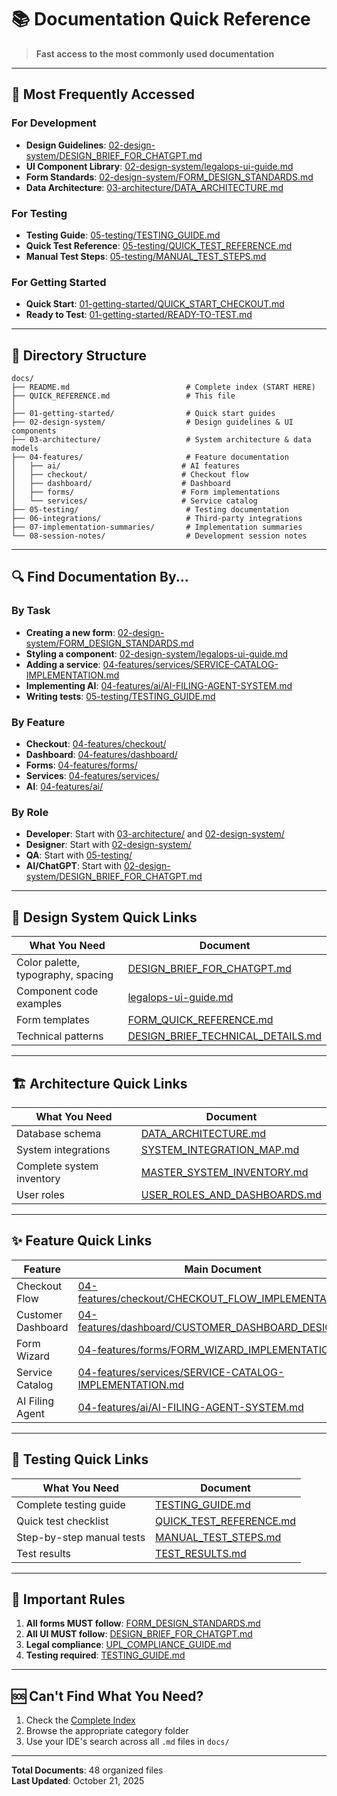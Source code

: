 # 📚 Documentation Quick Reference

> **Fast access to the most commonly used documentation**

---

## 🎯 Most Frequently Accessed

### For Development
- **Design Guidelines**: [02-design-system/DESIGN_BRIEF_FOR_CHATGPT.md](02-design-system/DESIGN_BRIEF_FOR_CHATGPT.md)
- **UI Component Library**: [02-design-system/legalops-ui-guide.md](02-design-system/legalops-ui-guide.md)
- **Form Standards**: [02-design-system/FORM_DESIGN_STANDARDS.md](02-design-system/FORM_DESIGN_STANDARDS.md)
- **Data Architecture**: [03-architecture/DATA_ARCHITECTURE.md](03-architecture/DATA_ARCHITECTURE.md)

### For Testing
- **Testing Guide**: [05-testing/TESTING_GUIDE.md](05-testing/TESTING_GUIDE.md)
- **Quick Test Reference**: [05-testing/QUICK_TEST_REFERENCE.md](05-testing/QUICK_TEST_REFERENCE.md)
- **Manual Test Steps**: [05-testing/MANUAL_TEST_STEPS.md](05-testing/MANUAL_TEST_STEPS.md)

### For Getting Started
- **Quick Start**: [01-getting-started/QUICK_START_CHECKOUT.md](01-getting-started/QUICK_START_CHECKOUT.md)
- **Ready to Test**: [01-getting-started/READY-TO-TEST.md](01-getting-started/READY-TO-TEST.md)

---

## 📂 Directory Structure

```
docs/
├── README.md                          # Complete index (START HERE)
├── QUICK_REFERENCE.md                 # This file
│
├── 01-getting-started/                # Quick start guides
├── 02-design-system/                  # Design guidelines & UI components
├── 03-architecture/                   # System architecture & data models
├── 04-features/                       # Feature documentation
│   ├── ai/                           # AI features
│   ├── checkout/                     # Checkout flow
│   ├── dashboard/                    # Dashboard
│   ├── forms/                        # Form implementations
│   └── services/                     # Service catalog
├── 05-testing/                        # Testing documentation
├── 06-integrations/                   # Third-party integrations
├── 07-implementation-summaries/       # Implementation summaries
└── 08-session-notes/                  # Development session notes
```

---

## 🔍 Find Documentation By...

### By Task
- **Creating a new form**: [02-design-system/FORM_DESIGN_STANDARDS.md](02-design-system/FORM_DESIGN_STANDARDS.md)
- **Styling a component**: [02-design-system/legalops-ui-guide.md](02-design-system/legalops-ui-guide.md)
- **Adding a service**: [04-features/services/SERVICE-CATALOG-IMPLEMENTATION.md](04-features/services/SERVICE-CATALOG-IMPLEMENTATION.md)
- **Implementing AI**: [04-features/ai/AI-FILING-AGENT-SYSTEM.md](04-features/ai/AI-FILING-AGENT-SYSTEM.md)
- **Writing tests**: [05-testing/TESTING_GUIDE.md](05-testing/TESTING_GUIDE.md)

### By Feature
- **Checkout**: [04-features/checkout/](04-features/checkout/)
- **Dashboard**: [04-features/dashboard/](04-features/dashboard/)
- **Forms**: [04-features/forms/](04-features/forms/)
- **Services**: [04-features/services/](04-features/services/)
- **AI**: [04-features/ai/](04-features/ai/)

### By Role
- **Developer**: Start with [03-architecture/](03-architecture/) and [02-design-system/](02-design-system/)
- **Designer**: Start with [02-design-system/](02-design-system/)
- **QA**: Start with [05-testing/](05-testing/)
- **AI/ChatGPT**: Start with [02-design-system/DESIGN_BRIEF_FOR_CHATGPT.md](02-design-system/DESIGN_BRIEF_FOR_CHATGPT.md)

---

## 🎨 Design System Quick Links

| What You Need | Document |
|---------------|----------|
| Color palette, typography, spacing | [DESIGN_BRIEF_FOR_CHATGPT.md](02-design-system/DESIGN_BRIEF_FOR_CHATGPT.md) |
| Component code examples | [legalops-ui-guide.md](02-design-system/legalops-ui-guide.md) |
| Form templates | [FORM_QUICK_REFERENCE.md](02-design-system/FORM_QUICK_REFERENCE.md) |
| Technical patterns | [DESIGN_BRIEF_TECHNICAL_DETAILS.md](02-design-system/DESIGN_BRIEF_TECHNICAL_DETAILS.md) |

---

## 🏗️ Architecture Quick Links

| What You Need | Document |
|---------------|----------|
| Database schema | [DATA_ARCHITECTURE.md](03-architecture/DATA_ARCHITECTURE.md) |
| System integrations | [SYSTEM_INTEGRATION_MAP.md](03-architecture/SYSTEM_INTEGRATION_MAP.md) |
| Complete system inventory | [MASTER_SYSTEM_INVENTORY.md](03-architecture/MASTER_SYSTEM_INVENTORY.md) |
| User roles | [USER_ROLES_AND_DASHBOARDS.md](03-architecture/USER_ROLES_AND_DASHBOARDS.md) |

---

## ✨ Feature Quick Links

| Feature | Main Document |
|---------|---------------|
| Checkout Flow | [04-features/checkout/CHECKOUT_FLOW_IMPLEMENTATION.md](04-features/checkout/CHECKOUT_FLOW_IMPLEMENTATION.md) |
| Customer Dashboard | [04-features/dashboard/CUSTOMER_DASHBOARD_DESIGN.md](04-features/dashboard/CUSTOMER_DASHBOARD_DESIGN.md) |
| Form Wizard | [04-features/forms/FORM_WIZARD_IMPLEMENTATION.md](04-features/forms/FORM_WIZARD_IMPLEMENTATION.md) |
| Service Catalog | [04-features/services/SERVICE-CATALOG-IMPLEMENTATION.md](04-features/services/SERVICE-CATALOG-IMPLEMENTATION.md) |
| AI Filing Agent | [04-features/ai/AI-FILING-AGENT-SYSTEM.md](04-features/ai/AI-FILING-AGENT-SYSTEM.md) |

---

## 🧪 Testing Quick Links

| What You Need | Document |
|---------------|----------|
| Complete testing guide | [TESTING_GUIDE.md](05-testing/TESTING_GUIDE.md) |
| Quick test checklist | [QUICK_TEST_REFERENCE.md](05-testing/QUICK_TEST_REFERENCE.md) |
| Step-by-step manual tests | [MANUAL_TEST_STEPS.md](05-testing/MANUAL_TEST_STEPS.md) |
| Test results | [TEST_RESULTS.md](05-testing/TEST_RESULTS.md) |

---

## 📌 Important Rules

1. **All forms MUST follow**: [FORM_DESIGN_STANDARDS.md](02-design-system/FORM_DESIGN_STANDARDS.md)
2. **All UI MUST follow**: [DESIGN_BRIEF_FOR_CHATGPT.md](02-design-system/DESIGN_BRIEF_FOR_CHATGPT.md)
3. **Legal compliance**: [UPL_COMPLIANCE_GUIDE.md](06-integrations/UPL_COMPLIANCE_GUIDE.md)
4. **Testing required**: [TESTING_GUIDE.md](05-testing/TESTING_GUIDE.md)

---

## 🆘 Can't Find What You Need?

1. Check the [Complete Index](README.md)
2. Browse the appropriate category folder
3. Use your IDE's search across all `.md` files in `docs/`

---

**Total Documents**: 48 organized files  
**Last Updated**: October 21, 2025

